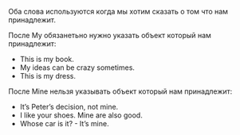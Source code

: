 Оба слова используются когда мы хотим сказать о том что нам принадлежит. 

После My обязанетьно нужно указать объект который нам принадлежит:

- This is my book.
- My ideas can be crazy sometimes.
- This is my dress.

После Mine нельзя указывать объект который нам принадлежит:

- It’s Peter’s decision, not mine.
- I like your shoes. Mine are also good.
- Whose car is it? - It’s mine.
